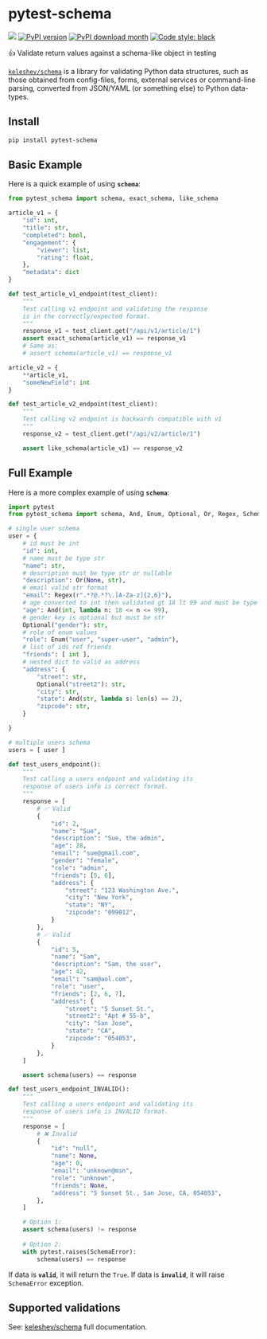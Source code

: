 # pytest-schema

![](https://img.shields.io/badge/python-3.6%20%7C%203.7%20%7C%203.8-blue?logo=python) [![PyPI version](https://img.shields.io/pypi/v/pytest-schema.svg)](https://pypi.python.org/pypi/pytest-schema/) [![PyPI download month](https://img.shields.io/pypi/dm/pytest-schema.svg)](https://pypi.python.org/pypi/pytest-schema/) [![Code style: black](https://img.shields.io/badge/code%20style-black-000000.svg)](https://github.com/psf/black)


👍 Validate return values against a schema-like object in testing

[`keleshev/schema`](https://github.com/keleshev/schema) is a library for validating Python data structures, such as
those obtained from config-files, forms, external services or
command-line parsing, converted from JSON/YAML (or something else) to Python data-types.

## Install

```bash
pip install pytest-schema
```

## Basic Example

Here is a quick example of using **`schema`**:
```python
from pytest_schema import schema, exact_schema, like_schema

article_v1 = {
    "id": int,
    "title": str,
    "completed": bool,
    "engagement": {
        "viewer": list,
        "rating": float,
    },
    "metadata": dict
}

def test_article_v1_endpoint(test_client):
    """
    Test calling v1 endpoint and validating the response
    is in the correctly/expected format.
    """
    response_v1 = test_client.get("/api/v1/article/1")
    assert exact_schema(article_v1) == response_v1
    # Same as:
    # assert schema(article_v1) == response_v1

article_v2 = {
    **article_v1,
    "someNewField": int
}

def test_article_v2_endpoint(test_client):
    """
    Test calling v2 endpoint is backwards compatible with v1
    """
    response_v2 = test_client.get("/api/v2/article/1")

    assert like_schema(article_v1) == response_v2

```
## Full Example

Here is a more complex example of using **`schema`**:

``` python
import pytest
from pytest_schema import schema, And, Enum, Optional, Or, Regex, SchemaError

# single user schema
user = {
    # id must be int
    "id": int,
    # name must be type str
    "name": str,
    # description must be type str or nullable
    "description": Or(None, str),
    # email valid str format
    "email": Regex(r".*?@.*?\.[A-Za-z]{2,6}"),
    # age converted to int then validated gt 18 lt 99 and must be type str
    "age": And(int, lambda n: 18 <= n <= 99),
    # gender key is optional but must be str
    Optional("gender"): str,
    # role of enum values
    "role": Enum("user", "super-user", "admin"),
    # list of ids ref friends
    "friends": [ int ],
    # nested dict to valid as address
    "address": {
        "street": str,
        Optional("street2"): str,
        "city": str,
        "state": And(str, lambda s: len(s) == 2),
        "zipcode": str,
    }

}

# multiple users schema
users = [ user ]

def test_users_endpoint():
    """
    Test calling a users endpoint and validating its
    response of users info is correct format.
    """
    response = [
        # ✅ Valid 
        {
            "id": 2,
            "name": "Sue",
            "description": "Sue, the admin",
            "age": 28,
            "email": "sue@gmail.com",
            "gender": "female",
            "role": "admin",
            "friends": [5, 6],
            "address": {
                "street": "123 Washington Ave.",
                "city": "New York",
                "state": "NY",
                "zipcode": "099012",
            }
        },
        # ✅ Valid
        {
            "id": 5,
            "name": "Sam",
            "description": "Sam, the user",
            "age": 42,
            "email": "sam@aol.com",
            "role": "user",
            "friends": [2, 6, 7],
            "address": {
                "street": "5 Sunset St.",
                "street2": "Apt # 55-b",
                "city": "San Jose",
                "state": "CA",
                "zipcode": "054053",
            }
        },
    ]

    assert schema(users) == response

def test_users_endpoint_INVALID():
    """
    Test calling a users endpoint and validating its
    response of users info is INVALID format.
    """
    response = [
        # ❌ Invalid
        {
            "id": "null",
            "name": None,
            "age": 0,
            "email": "unknown@msn",
            "role": "unknown",
            "friends": None,
            "address": "5 Sunset St., San Jose, CA, 054053",
        },
    ]

    # Option 1:
    assert schema(users) != response
    
    # Option 2:
    with pytest.raises(SchemaError):
        schema(users) == response

```

If data is **`valid`**, it will return the `True`.
If data is **`invalid`**, it will raise `SchemaError` exception.


## Supported validations

See: [keleshev/schema](https://github.com/keleshev/schema) full documentation.
